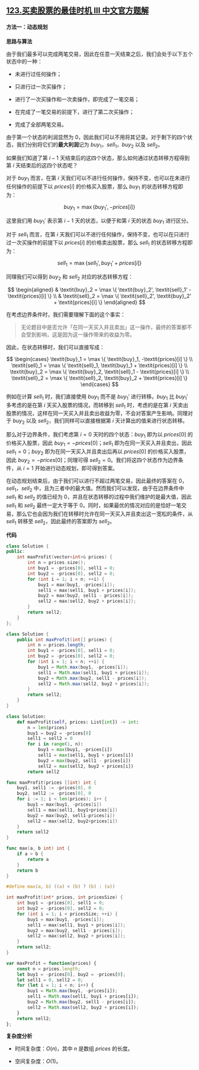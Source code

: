 ## [123.买卖股票的最佳时机 III 中文官方题解](https://leetcode.cn/problems/best-time-to-buy-and-sell-stock-iii/solutions/100000/mai-mai-gu-piao-de-zui-jia-shi-ji-iii-by-wrnt)

#### 方法一：动态规划

**思路与算法**

由于我们最多可以完成两笔交易，因此在任意一天结束之后，我们会处于以下五个状态中的一种：

- 未进行过任何操作；

- 只进行过一次买操作；

- 进行了一次买操作和一次卖操作，即完成了一笔交易；

- 在完成了一笔交易的前提下，进行了第二次买操作；

- 完成了全部两笔交易。

由于第一个状态的利润显然为 $0$，因此我们可以不用将其记录。对于剩下的四个状态，我们分别将它们的**最大利润**记为 $\textit{buy}_1$，$\textit{sell}_1$，$\textit{buy}_2$ 以及 $\textit{sell}_2$。

如果我们知道了第 $i-1$ 天结束后的这四个状态，那么如何通过状态转移方程得到第 $i$ 天结束后的这四个状态呢？

对于 $\textit{buy}_1$ 而言，在第 $i$ 天我们可以不进行任何操作，保持不变，也可以在未进行任何操作的前提下以 $\textit{prices}[i]$ 的价格买入股票，那么 $\textit{buy}_1$ 的状态转移方程即为：

$$
\textit{buy}_1 = \max \{ \textit{buy}_1', -\textit{prices}[i] \}
$$

这里我们用 $\textit{buy}_1'$ 表示第 $i-1$ 天的状态，以便于和第 $i$ 天的状态 $\textit{buy}_1$ 进行区分。

对于 $\textit{sell}_1$ 而言，在第 $i$ 天我们可以不进行任何操作，保持不变，也可以在只进行过一次买操作的前提下以 $\textit{prices}[i]$ 的价格卖出股票，那么 $\textit{sell}_1$ 的状态转移方程即为：

$$
\textit{sell}_1 = \max \{ \textit{sell}_1', \textit{buy}_1' + \textit{prices}[i] \}
$$

同理我们可以得到 $\textit{buy}_2$ 和 $\textit{sell}_2$ 对应的状态转移方程：

$$
\begin{aligned}
& \textit{buy}_2 = \max \{ \textit{buy}_2', \textit{sell}_1' - \textit{prices}[i] \} \\
& \textit{sell}_2 = \max \{ \textit{sell}_2', \textit{buy}_2' + \textit{prices}[i] \}
\end{aligned}
$$

在考虑边界条件时，我们需要理解下面的这个事实：

> 无论题目中是否允许「在同一天买入并且卖出」这一操作，最终的答案都不会受到影响，这是因为这一操作带来的收益为零。

因此，在状态转移时，我们可以直接写成：

$$
\begin{cases}
\textit{buy}_1 = \max \{ \textit{buy}_1, -\textit{prices}[i] \} \\
\textit{sell}_1 = \max \{ \textit{sell}_1, \textit{buy}_1 + \textit{prices}[i] \} \\
\textit{buy}_2 = \max \{ \textit{buy}_2, \textit{sell}_1 - \textit{prices}[i] \} \\
\textit{sell}_2 = \max \{ \textit{sell}_2, \textit{buy}_2 + \textit{prices}[i] \}
\end{cases}
$$

例如在计算 $\textit{sell}_1$ 时，我们直接使用 $\textit{buy}_1$ 而不是 $\textit{buy}_1'$ 进行转移。$\textit{buy}_1$ 比 $\textit{buy}_1'$ 多考虑的是在第 $i$ 天买入股票的情况，而转移到 $\textit{sell}_1$ 时，考虑的是在第 $i$ 天卖出股票的情况，这样在同一天买入并且卖出收益为零，不会对答案产生影响。同理对于 $\textit{buy}_2$ 以及 $\textit{sell}_2$，我们同样可以直接根据第 $i$ 天计算出的值来进行状态转移。

那么对于边界条件，我们考虑第 $i=0$ 天时的四个状态：$\textit{buy}_1$ 即为以 $\textit{prices}[0]$ 的价格买入股票，因此 $\textit{buy}_1=-\textit{prices}[0]$；$\textit{sell}_1$ 即为在同一天买入并且卖出，因此 $\textit{sell}_1=0$；$\textit{buy}_2$ 即为在同一天买入并且卖出后再以 $\textit{prices}[0]$ 的价格买入股票，因此 $\textit{buy}_2=-\textit{prices}[0]$；同理可得 $\textit{sell}_2=0$。我们将这四个状态作为边界条件，从 $i=1$ 开始进行动态规划，即可得到答案。

在动态规划结束后，由于我们可以进行不超过两笔交易，因此最终的答案在 $0$，$\textit{sell}_1$，$\textit{sell}_2$ 中，且为三者中的最大值。然而我们可以发现，由于在边界条件中 $\textit{sell}_1$ 和 $\textit{sell}_2$ 的值已经为 $0$，并且在状态转移的过程中我们维护的是最大值，因此 $\textit{sell}_1$ 和 $\textit{sell}_2$ 最终一定大于等于 $0$。同时，如果最优的情况对应的是恰好一笔交易，那么它也会因为我们在转移时允许在同一天买入并且卖出这一宽松的条件，从 $\textit{sell}_1$ 转移至 $\textit{sell}_2$，因此最终的答案即为 $\textit{sell}_2$。

**代码**

```C++ [sol1-C++]
class Solution {
public:
    int maxProfit(vector<int>& prices) {
        int n = prices.size();
        int buy1 = -prices[0], sell1 = 0;
        int buy2 = -prices[0], sell2 = 0;
        for (int i = 1; i < n; ++i) {
            buy1 = max(buy1, -prices[i]);
            sell1 = max(sell1, buy1 + prices[i]);
            buy2 = max(buy2, sell1 - prices[i]);
            sell2 = max(sell2, buy2 + prices[i]);
        }
        return sell2;
    }
};
```

```Java [sol1-Java]
class Solution {
    public int maxProfit(int[] prices) {
        int n = prices.length;
        int buy1 = -prices[0], sell1 = 0;
        int buy2 = -prices[0], sell2 = 0;
        for (int i = 1; i < n; ++i) {
            buy1 = Math.max(buy1, -prices[i]);
            sell1 = Math.max(sell1, buy1 + prices[i]);
            buy2 = Math.max(buy2, sell1 - prices[i]);
            sell2 = Math.max(sell2, buy2 + prices[i]);
        }
        return sell2;
    }
}
```

```Python [sol1-Python3]
class Solution:
    def maxProfit(self, prices: List[int]) -> int:
        n = len(prices)
        buy1 = buy2 = -prices[0]
        sell1 = sell2 = 0
        for i in range(1, n):
            buy1 = max(buy1, -prices[i])
            sell1 = max(sell1, buy1 + prices[i])
            buy2 = max(buy2, sell1 - prices[i])
            sell2 = max(sell2, buy2 + prices[i])
        return sell2
```

```go [sol1-Golang]
func maxProfit(prices []int) int {
    buy1, sell1 := -prices[0], 0
    buy2, sell2 := -prices[0], 0
    for i := 1; i < len(prices); i++ {
        buy1 = max(buy1, -prices[i])
        sell1 = max(sell1, buy1+prices[i])
        buy2 = max(buy2, sell1-prices[i])
        sell2 = max(sell2, buy2+prices[i])
    }
    return sell2
}

func max(a, b int) int {
    if a > b {
        return a
    }
    return b
}
```

```C [sol1-C]
#define max(a, b) ((a) < (b) ? (b) : (a))

int maxProfit(int* prices, int pricesSize) {
    int buy1 = -prices[0], sell1 = 0;
    int buy2 = -prices[0], sell2 = 0;
    for (int i = 1; i < pricesSize; ++i) {
        buy1 = max(buy1, -prices[i]);
        sell1 = max(sell1, buy1 + prices[i]);
        buy2 = max(buy2, sell1 - prices[i]);
        sell2 = max(sell2, buy2 + prices[i]);
    }
    return sell2;
}
```

```JavaScript [sol1-JavaScript]
var maxProfit = function(prices) {
    const n = prices.length;
    let buy1 = -prices[0], buy2 = -prices[0];
    let sell1 = 0, sell2 = 0;
    for (let i = 1; i < n; i++) {
        buy1 = Math.max(buy1, -prices[i]);
        sell1 = Math.max(sell1, buy1 + prices[i]);
        buy2 = Math.max(buy2, sell1 - prices[i]);
        sell2 = Math.max(sell2, buy2 + prices[i]);
    }
    return sell2;
};
```

**复杂度分析**

- 时间复杂度：$O(n)$，其中 $n$ 是数组 $\textit{prices}$ 的长度。

- 空间复杂度：$O(1)$。